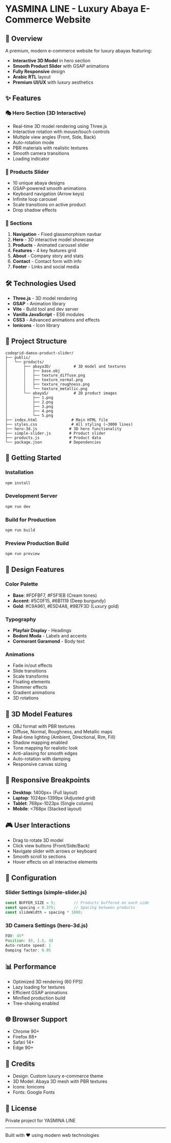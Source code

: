 # YASMINA LINE - Luxury Abaya E-Commerce Website

## 🎨 Overview
A premium, modern e-commerce website for luxury abayas featuring:
- **Interactive 3D Model** in hero section
- **Smooth Product Slider** with GSAP animations
- **Fully Responsive** design
- **Arabic RTL** layout
- **Premium UI/UX** with luxury aesthetics

## ✨ Features

### 🎭 Hero Section (3D Interactive)
- Real-time 3D model rendering using Three.js
- Interactive rotation with mouse/touch controls
- Multiple view angles (Front, Side, Back)
- Auto-rotation mode
- PBR materials with realistic textures
- Smooth camera transitions
- Loading indicator

### 🎪 Products Slider
- 10 unique abaya designs
- GSAP-powered smooth animations
- Keyboard navigation (Arrow keys)
- Infinite loop carousel
- Scale transitions on active product
- Drop shadow effects

### 📱 Sections
1. **Navigation** - Fixed glassmorphism navbar
2. **Hero** - 3D interactive model showcase
3. **Products** - Animated carousel slider
4. **Features** - 4 key features grid
5. **About** - Company story and stats
6. **Contact** - Contact form with info
7. **Footer** - Links and social media

## 🛠 Technologies Used
- **Three.js** - 3D model rendering
- **GSAP** - Animation library
- **Vite** - Build tool and dev server
- **Vanilla JavaScript** - ES6 modules
- **CSS3** - Advanced animations and effects
- **Ionicons** - Icon library

## 📁 Project Structure
```
codegrid-damso-product-slider/
├── public/
│   └── products/
│       ├── abaya3D/          # 3D model and textures
│       │   ├── base.obj
│       │   ├── texture_diffuse.png
│       │   ├── texture_normal.png
│       │   ├── texture_roughness.png
│       │   └── texture_metallic.png
│       └── abaya5/           # 2D product images
│           ├── 1.png
│           ├── 2.png
│           ├── 3.png
│           ├── 4.png
│           └── 5.png
├── index.html               # Main HTML file
├── styles.css               # All styling (~3000 lines)
├── hero-3d.js              # 3D hero functionality
├── simple-slider.js        # Product slider
├── products.js             # Product data
└── package.json            # Dependencies

```

## 🚀 Getting Started

### Installation
```bash
npm install
```

### Development Server
```bash
npm run dev
```

### Build for Production
```bash
npm run build
```

### Preview Production Build
```bash
npm run preview
```

## 🎨 Design Features

### Color Palette
- **Base**: #FDFBF7, #F5F1EB (Cream tones)
- **Accent**: #5C0F15, #6B1119 (Deep burgundy)
- **Gold**: #C9A961, #E5D4A8, #9B7F3D (Luxury gold)

### Typography
- **Playfair Display** - Headings
- **Bodoni Moda** - Labels and accents
- **Cormorant Garamond** - Body text

### Animations
- Fade in/out effects
- Slide transitions
- Scale transforms
- Floating elements
- Shimmer effects
- Gradient animations
- 3D rotations

## 🎯 3D Model Features
- OBJ format with PBR textures
- Diffuse, Normal, Roughness, and Metallic maps
- Real-time lighting (Ambient, Directional, Rim, Fill)
- Shadow mapping enabled
- Tone mapping for realistic look
- Anti-aliasing for smooth edges
- Auto-rotation with damping
- Responsive canvas sizing

## 📱 Responsive Breakpoints
- **Desktop**: 1400px+ (Full layout)
- **Laptop**: 1024px-1399px (Adjusted grid)
- **Tablet**: 768px-1023px (Single column)
- **Mobile**: <768px (Stacked layout)

## 🎮 User Interactions
- Drag to rotate 3D model
- Click view buttons (Front/Side/Back)
- Navigate slider with arrows or keyboard
- Smooth scroll to sections
- Hover effects on all interactive elements

## 🔧 Configuration

### Slider Settings (simple-slider.js)
```javascript
const BUFFER_SIZE = 5;        // Products buffered on each side
const spacing = 0.375;        // Spacing between products
const slideWidth = spacing * 1000;
```

### 3D Camera Settings (hero-3d.js)
```javascript
FOV: 45°
Position: (0, 1.5, 4)
Auto-rotate speed: 1
Damping factor: 0.05
```

## 📊 Performance
- Optimized 3D rendering (60 FPS)
- Lazy loading for textures
- Efficient GSAP animations
- Minified production build
- Tree-shaking enabled

## 🌐 Browser Support
- Chrome 90+
- Firefox 88+
- Safari 14+
- Edge 90+

## 📝 Credits
- Design: Custom luxury e-commerce theme
- 3D Model: Abaya 3D mesh with PBR textures
- Icons: Ionicons
- Fonts: Google Fonts

## 📄 License
Private project for YASMINA LINE

---

Built with ❤️ using modern web technologies
